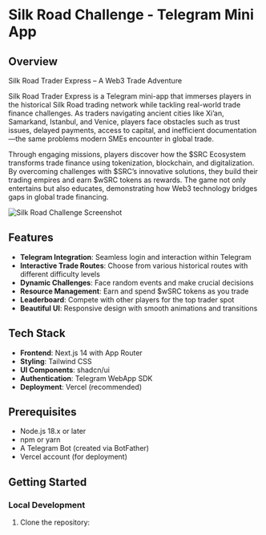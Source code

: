 # Silk Road Challenge - Telegram Mini App

## Overview
Silk Road Trader Express – A Web3 Trade Adventure

Silk Road Trader Express is a Telegram mini-app that immerses players in the historical Silk Road trading network while tackling real-world trade finance challenges. As traders navigating ancient cities like Xi’an, Samarkand, Istanbul, and Venice, players face obstacles such as trust issues, delayed payments, access to capital, and inefficient documentation—the same problems modern SMEs encounter in global trade.

Through engaging missions, players discover how the $SRC Ecosystem transforms trade finance using tokenization, blockchain, and digitalization. By overcoming challenges with $SRC’s innovative solutions, they build their trading empires and earn $wSRC tokens as rewards. The game not only entertains but also educates, demonstrating how Web3 technology bridges gaps in global trade financing.

![Silk Road Challenge Screenshot](/placeholder.svg?height=300&width=600)

## Features

- **Telegram Integration**: Seamless login and interaction within Telegram
- **Interactive Trade Routes**: Choose from various historical routes with different difficulty levels
- **Dynamic Challenges**: Face random events and make crucial decisions
- **Resource Management**: Earn and spend $wSRC tokens as you trade
- **Leaderboard**: Compete with other players for the top trader spot
- **Beautiful UI**: Responsive design with smooth animations and transitions

## Tech Stack

- **Frontend**: Next.js 14 with App Router
- **Styling**: Tailwind CSS
- **UI Components**: shadcn/ui
- **Authentication**: Telegram WebApp SDK
- **Deployment**: Vercel (recommended)

## Prerequisites

- Node.js 18.x or later
- npm or yarn
- A Telegram Bot (created via BotFather)
- Vercel account (for deployment)

## Getting Started

### Local Development

1. Clone the repository:

